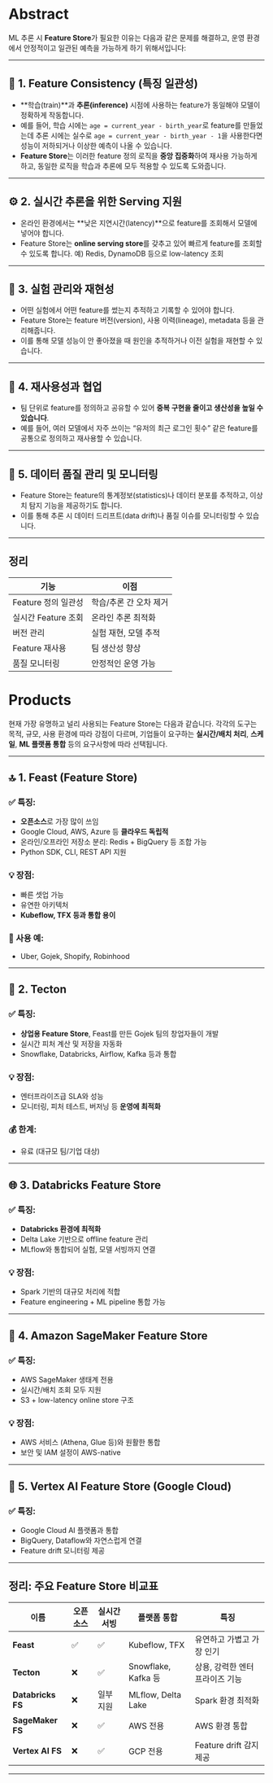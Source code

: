 # Abstract

ML 추론 시 **Feature Store**가 필요한 이유는 다음과 같은 문제를 해결하고, 운영 환경에서 안정적이고 일관된 예측을 가능하게 하기 위해서입니다:

---

## 🔁 1. **Feature Consistency (특징 일관성)**

* \*\*학습(train)\*\*과 **추론(inference)** 시점에 사용하는 feature가 동일해야 모델이 정확하게 작동합니다.
* 예를 들어, 학습 시에는 `age = current_year - birth_year`로 feature를 만들었는데 추론 시에는 실수로 `age = current_year - birth_year - 1`을 사용한다면 성능이 저하되거나 이상한 예측이 나올 수 있습니다.
* **Feature Store**는 이러한 feature 정의 로직을 **중앙 집중화**하여 재사용 가능하게 하고, 동일한 로직을 학습과 추론에 모두 적용할 수 있도록 도와줍니다.

---

## ⚙️ 2. **실시간 추론을 위한 Serving 지원**

* 온라인 환경에서는 \*\*낮은 지연시간(latency)\*\*으로 feature를 조회해서 모델에 넣어야 합니다.
* Feature Store는 **online serving store**를 갖추고 있어 빠르게 feature를 조회할 수 있도록 합니다.
  예) Redis, DynamoDB 등으로 low-latency 조회

---

## 🧪 3. **실험 관리와 재현성**

* 어떤 실험에서 어떤 feature를 썼는지 추적하고 기록할 수 있어야 합니다.
* Feature Store는 feature 버전(version), 사용 이력(lineage), metadata 등을 관리해줍니다.
* 이를 통해 모델 성능이 안 좋아졌을 때 원인을 추적하거나 이전 실험을 재현할 수 있습니다.

---

## 🔁 4. **재사용성과 협업**

* 팀 단위로 feature를 정의하고 공유할 수 있어 **중복 구현을 줄이고 생산성을 높일 수 있습니다**.
* 예를 들어, 여러 모델에서 자주 쓰이는 “유저의 최근 로그인 횟수” 같은 feature를 공통으로 정의하고 재사용할 수 있습니다.

---

## 🔐 5. **데이터 품질 관리 및 모니터링**

* Feature Store는 feature의 통계정보(statistics)나 데이터 분포를 추적하고, 이상치 탐지 기능을 제공하기도 합니다.
* 이를 통해 추론 시 데이터 드리프트(data drift)나 품질 이슈를 모니터링할 수 있습니다.

---

## 정리

| 기능             | 이점            |
| -------------- | ------------- |
| Feature 정의 일관성 | 학습/추론 간 오차 제거 |
| 실시간 Feature 조회 | 온라인 추론 최적화    |
| 버전 관리          | 실험 재현, 모델 추적  |
| Feature 재사용    | 팀 생산성 향상      |
| 품질 모니터링        | 안정적인 운영 가능    |

# Products

현재 가장 유명하고 널리 사용되는 Feature Store는 다음과 같습니다. 각각의 도구는 목적, 규모, 사용 환경에 따라 강점이 다르며, 기업들이 요구하는 **실시간/배치 처리**, **스케일**, **ML 플랫폼 통합** 등의 요구사항에 따라 선택됩니다.

---

## 🔝 1. **Feast (Feature Store)**

### ✅ 특징:

* **오픈소스**로 가장 많이 쓰임
* Google Cloud, AWS, Azure 등 **클라우드 독립적**
* 온라인/오프라인 저장소 분리: Redis + BigQuery 등 조합 가능
* Python SDK, CLI, REST API 지원

### 💡 장점:

* 빠른 셋업 가능
* 유연한 아키텍처
* **Kubeflow, TFX 등과 통합 용이**

### 🔧 사용 예:

* Uber, Gojek, Shopify, Robinhood

---

## 🏢 2. **Tecton**

### ✅ 특징:

* **상업용 Feature Store**, Feast를 만든 Gojek 팀의 창업자들이 개발
* 실시간 피처 계산 및 저장을 자동화
* Snowflake, Databricks, Airflow, Kafka 등과 통합

### 💡 장점:

* 엔터프라이즈급 SLA와 성능
* 모니터링, 피처 테스트, 버저닝 등 **운영에 최적화**

### 💰 한계:

* 유료 (대규모 팀/기업 대상)

---

## 🌐 3. **Databricks Feature Store**

### ✅ 특징:

* **Databricks 환경에 최적화**
* Delta Lake 기반으로 offline feature 관리
* MLflow와 통합되어 실험, 모델 서빙까지 연결

### 💡 장점:

* Spark 기반의 대규모 처리에 적합
* Feature engineering + ML pipeline 통합 가능

---

## 🧊 4. **Amazon SageMaker Feature Store**

### ✅ 특징:

* AWS SageMaker 생태계 전용
* 실시간/배치 조회 모두 지원
* S3 + low-latency online store 구조

### 💡 장점:

* AWS 서비스 (Athena, Glue 등)와 원활한 통합
* 보안 및 IAM 설정이 AWS-native

---

## 🔷 5. **Vertex AI Feature Store (Google Cloud)**

### ✅ 특징:

* Google Cloud AI 플랫폼과 통합
* BigQuery, Dataflow와 자연스럽게 연결
* Feature drift 모니터링 제공

---

## 정리: 주요 Feature Store 비교표

| 이름                | 오픈소스 | 실시간 서빙 | 플랫폼 통합             | 특징                  |
| ----------------- | ---- | ------ | ------------------ | ------------------- |
| **Feast**         | ✅    | ✅      | Kubeflow, TFX      | 유연하고 가볍고 가장 인기      |
| **Tecton**        | ❌    | ✅      | Snowflake, Kafka 등 | 상용, 강력한 엔터프라이즈 기능   |
| **Databricks FS** | ❌    | 일부 지원  | MLflow, Delta Lake | Spark 환경 최적화        |
| **SageMaker FS**  | ❌    | ✅      | AWS 전용             | AWS 환경 통합           |
| **Vertex AI FS**  | ❌    | ✅      | GCP 전용             | Feature drift 감지 제공 |

---

